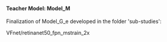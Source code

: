 #### Teacher Model: Model_M

Finalization of Model_G_e developed in the folder 'sub-studies':

VFnet/retinanet50_fpn_mstrain_2x
